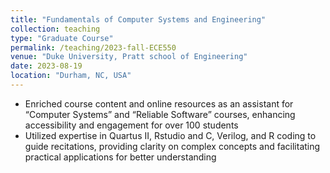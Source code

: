 ```yaml
---
title: "Fundamentals of Computer Systems and Engineering"
collection: teaching
type: "Graduate Course"
permalink: /teaching/2023-fall-ECE550
venue: "Duke University, Pratt school of Engineering"
date: 2023-08-19
location: "Durham, NC, USA"
---
```


- Enriched course content and online resources as an assistant for “Computer Systems” and “Reliable Software” courses,
enhancing accessibility and engagement for over 100 students
- Utilized expertise in Quartus II, Rstudio and C, Verilog, and R coding to guide recitations, providing clarity on complex
concepts and facilitating practical applications for better understanding

